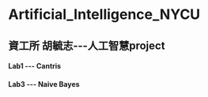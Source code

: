 # Artificial_Intelligence_NYCU
## 資工所 胡毓志---人工智慧project

#### Lab1 --- Cantris
#### Lab3 --- Naive Bayes
